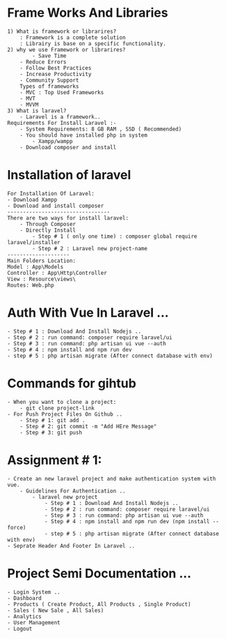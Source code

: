 # Frame Works And Libraries
    1) What is framework or librarires?
        : Framework is a complete solution
        : Librairy is base on a specific functionality.
    2) why we use Framework or librarires?
            - Save Time
        - Reduce Errors
        - Follow Best Practices
        - Increase Productivity
        - Community Support
        Types of frameworks
        - MVC : Top Used Frameworks
        - MVT
        - MVVM
    3) What is laravel?
        - Laravel is a framework..
    Requirements For Install Laravel :- 
        - System Requirements: 8 GB RAM , SSD ( Recommended)
        - You should have installed php in system
            - Xampp/wampp
        - Download composer and install 
# Installation of laravel 
    For Installation Of Laravel:
    - Download Xampp
    - Download and install composer 
    ---------------------------------
    There are two ways for install laravel:
        - Through Composer
        - Directly Install
            - Step # 1 ( only one time) : composer global require laravel/installer
            - Step # 2 : Laravel new project-name 
    --------------------
    Main Folders Location:
    Model : App\Models
    Controller : App\Http\Controller
    View : Resource\views\
    Routes: Web.php
# Auth With Vue In Laravel ...
    - Step # 1 : Download And Install Nodejs ..
    - Step # 2 : run command: composer require laravel/ui
    - Step # 3 : run command: php artisan ui vue --auth
    - Step # 4 : npm install and npm run dev
    - step # 5 : php artisan migrate (After connect database with env)
# Commands for gihtub
    - When you want to clone a project:
        - git clone project-link 
    - For Push Project Files On Github ..
        - Step # 1: git add .
        - Step # 2: git commit -m "Add HEre Message"
        - Step # 3: git push
# Assignment # 1:
    - Create an new laravel project and make authentication system with vue.
        - Guidelines For Authentication ..
            - laravel new project
                - Step # 1 : Download And Install Nodejs ..
                - Step # 2 : run command: composer require laravel/ui
                - Step # 3 : run command: php artisan ui vue --auth
                - Step # 4 : npm install and npm run dev (npm install --force)
                - step # 5 : php artisan migrate (After connect database with env)
    - Seprate Header And Footer In Laravel ..
# Project Semi Documentation ...
    - Login System ..
    - Dashboard
    - Products ( Create Product, All Products , Single Product)
    - Sales ( New Sale , All Sales)
    - Analytics
    - User Management
    - Logout
    


